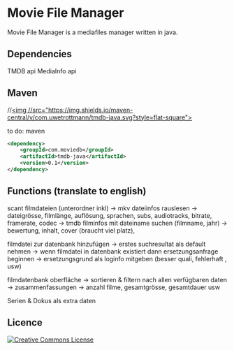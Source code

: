 # Movie File Manager

Movie File Manager is a mediafiles manager written in java.

Dependencies
------------
TMDB api
MediaInfo api

Maven
-----
//<a href="https://search.maven.org/#search%7Cga%7C1%7Ctmdb-java"><img //src="https://img.shields.io/maven-central/v/com.uwetrottmann/tmdb-java.svg?style=flat-square"></a>

to do: maven

```xml
<dependency>
    <groupId>com.moviedb</groupId>
    <artifactId>tmdb-java</artifactId>
    <version>0.1</version>
</dependency>
```


Functions (translate to english)
------------

scant filmdateien (unterordner inkl)
	-> mkv dateiinfos rauslesen
		-> dateigrösse, filmlänge, auflösung, sprachen, subs, audiotracks,
		   bitrate, framerate, codec
	-> tmdb filminfos mit dateiname suchen (filmname, jahr)
		-> bewertung, inhalt, cover (braucht viel platz),

filmdatei zur datenbank hinzufügen
	-> erstes suchresultat als default nehmen
	-> wenn filmdatei in datenbank existiert dann ersetzungsanfrage beginnen
		-> ersetzungsgrund als loginfo mitgeben (besser quali, fehlerhaft , usw)

filmdatenbank oberfläche
	-> sortieren & filtern nach allen verfügbaren daten
	-> zusammenfassungen
		-> anzahl filme, gesamtgrösse, gesamtdauer usw

Serien & Dokus als extra daten

Licence
-------------------------
[![Creative Commons License](http://i.creativecommons.org/l/by-sa/3.0/88x31.png)](http://creativecommons.org/licenses/by-sa/3.0/deed.en_US)
